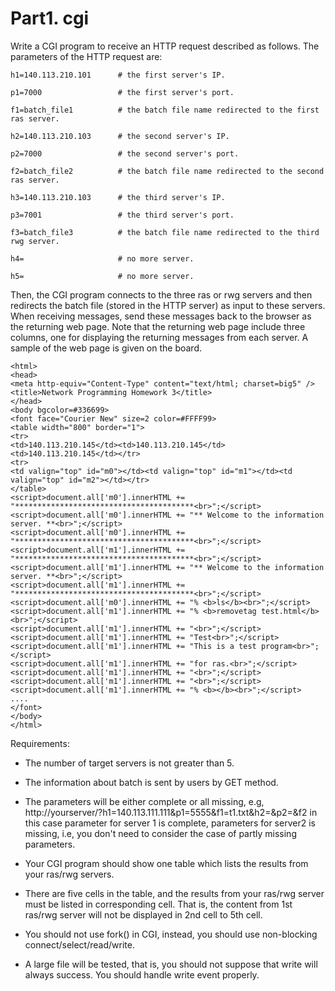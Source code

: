 # Part1. cgi

Write a CGI program to receive an HTTP request described as follows.
The parameters of the HTTP request are:

    h1=140.113.210.101      # the first server's IP.

    p1=7000                 # the first server's port.

    f1=batch_file1          # the batch file name redirected to the first ras server.

    h2=140.113.210.103      # the second server's IP.

    p2=7000                 # the second server's port.

    f2=batch_file2          # the batch file name redirected to the second ras server.

    h3=140.113.210.103      # the third server's IP.

    p3=7001                 # the third server's port.

    f3=batch_file3          # the batch file name redirected to the third rwg server.

    h4=                     # no more server.

    h5=                     # no more server.



Then, the CGI program connects to the three ras or rwg servers and then
redirects the batch file (stored in the HTTP server) as input to these servers.
When receiving messages, send these messages back to the browser as the returning web page.
Note that the returning web page include three columns,
one for displaying the returning messages from each server.
A sample of the web page is given on the board.

    <html>
    <head>
    <meta http-equiv="Content-Type" content="text/html; charset=big5" />
    <title>Network Programming Homework 3</title>
    </head>
    <body bgcolor=#336699>
    <font face="Courier New" size=2 color=#FFFF99>
    <table width="800" border="1">
    <tr>
    <td>140.113.210.145</td><td>140.113.210.145</td><td>140.113.210.145</td></tr>
    <tr>
    <td valign="top" id="m0"></td><td valign="top" id="m1"></td><td valign="top" id="m2"></td></tr>
    </table>
    <script>document.all['m0'].innerHTML += "****************************************<br>";</script>
    <script>document.all['m0'].innerHTML += "** Welcome to the information server. **<br>";</script>
    <script>document.all['m0'].innerHTML += "****************************************<br>";</script>
    <script>document.all['m1'].innerHTML += "****************************************<br>";</script>
    <script>document.all['m1'].innerHTML += "** Welcome to the information server. **<br>";</script>
    <script>document.all['m1'].innerHTML += "****************************************<br>";</script>
    <script>document.all['m0'].innerHTML += "% <b>ls</b><br>";</script>
    <script>document.all['m1'].innerHTML += "% <b>removetag test.html</b><br>";</script>
    <script>document.all['m1'].innerHTML += "<br>";</script>
    <script>document.all['m1'].innerHTML += "Test<br>";</script>
    <script>document.all['m1'].innerHTML += "This is a test program<br>";</script>
    <script>document.all['m1'].innerHTML += "for ras.<br>";</script>
    <script>document.all['m1'].innerHTML += "<br>";</script>
    <script>document.all['m1'].innerHTML += "<br>";</script>
    <script>document.all['m1'].innerHTML += "% <b></b><br>";</script>
    ....
    </font>
    </body>
    </html>

Requirements:

* The number of target servers is not greater than 5.

* The information about batch is sent by users by GET method.

* The parameters will be either complete or all missing,
  e.g, http://yourserver/?h1=140.113.111.111&p1=5555&f1=t1.txt&h2=&p2=&f2
  in this case parameter for server 1 is complete, parameters for server2 is missing,
  i.e, you don't need to consider the case of partly missing parameters.

* Your CGI program should show one table which lists the results from your ras/rwg servers.

* There are five cells in the table, and the results from your ras/rwg server must be listed in corresponding cell.
  That is, the content from 1st ras/rwg server will not be displayed in 2nd cell to 5th cell.

* You should not use fork() in CGI, instead, you should use non-blocking connect/select/read/write.

* A large file will be tested, that is, you should not suppose that write will always success. You should handle write event properly.
